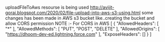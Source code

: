  uploadFileToAws
 resourse is being used http://avijit-gorai.blogspot.com/2020/02/file-upload-into-aws-s3-using.html
 some changes has been made in AWS s3 bucket like..creating the bucket and allow CORS permission 
NOTE :- For CORS in AWS
[
    {
        "AllowedHeaders": [
            "*"
        ],
        "AllowedMethods": [
            "PUT",
            "POST",
            "DELETE"
        ],
        "AllowedOrigins": [
            "https://dhoom-dev-ed.lightning.force.com"
        ],
        "ExposeHeaders": []
    }
]
